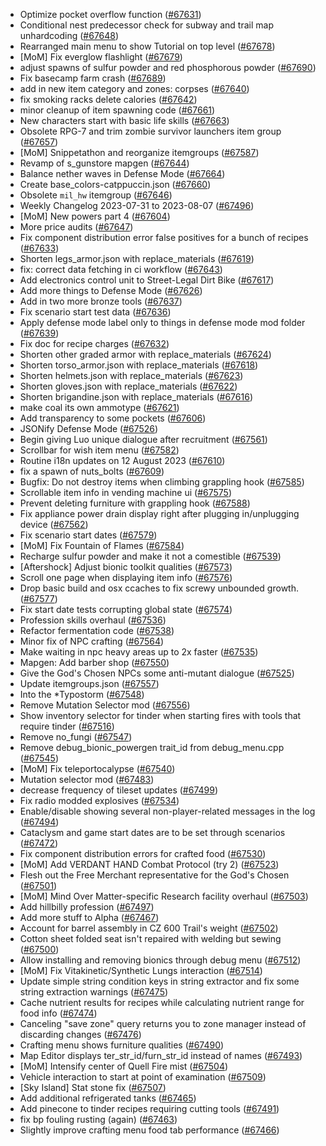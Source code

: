 * Optimize pocket overflow function ([#67631](https://github.com/CleverRaven/Cataclysm-DDA/pull/67631))
* Conditional nest predecessor check for subway and trail map unhardcoding ([#67648](https://github.com/CleverRaven/Cataclysm-DDA/pull/67648))
* Rearranged main menu to show Tutorial on top level ([#67678](https://github.com/CleverRaven/Cataclysm-DDA/pull/67678))
* [MoM] Fix everglow flashlight ([#67679](https://github.com/CleverRaven/Cataclysm-DDA/pull/67679))
* adjust spawns of sulfur powder and red phosphorous powder ([#67690](https://github.com/CleverRaven/Cataclysm-DDA/pull/67690))
* Fix basecamp farm crash ([#67689](https://github.com/CleverRaven/Cataclysm-DDA/pull/67689))
* add in new item category and zones: corpses ([#67640](https://github.com/CleverRaven/Cataclysm-DDA/pull/67640))
* fix smoking racks delete calories ([#67642](https://github.com/CleverRaven/Cataclysm-DDA/pull/67642))
* minor cleanup of item spawning code ([#67661](https://github.com/CleverRaven/Cataclysm-DDA/pull/67661))
* New characters start with basic life skills ([#67663](https://github.com/CleverRaven/Cataclysm-DDA/pull/67663))
* Obsolete RPG-7 and trim zombie survivor launchers item group ([#67657](https://github.com/CleverRaven/Cataclysm-DDA/pull/67657))
* [MoM] Snippetathon and reorganize itemgroups ([#67587](https://github.com/CleverRaven/Cataclysm-DDA/pull/67587))
* Revamp of s_gunstore mapgen ([#67644](https://github.com/CleverRaven/Cataclysm-DDA/pull/67644))
* Balance nether waves in Defense Mode ([#67664](https://github.com/CleverRaven/Cataclysm-DDA/pull/67664))
* Create base_colors-catppuccin.json ([#67660](https://github.com/CleverRaven/Cataclysm-DDA/pull/67660))
* Obsolete ``mil_hw`` itemgroup ([#67646](https://github.com/CleverRaven/Cataclysm-DDA/pull/67646))
* Weekly Changelog 2023-07-31 to 2023-08-07 ([#67496](https://github.com/CleverRaven/Cataclysm-DDA/pull/67496))
* [MoM] New powers part 4 ([#67604](https://github.com/CleverRaven/Cataclysm-DDA/pull/67604))
* More price audits ([#67647](https://github.com/CleverRaven/Cataclysm-DDA/pull/67647))
* Fix component distribution error false positives for a bunch of recipes ([#67633](https://github.com/CleverRaven/Cataclysm-DDA/pull/67633))
* Shorten legs_armor.json with replace_materials ([#67619](https://github.com/CleverRaven/Cataclysm-DDA/pull/67619))
* fix: correct data fetching in ci workflow ([#67643](https://github.com/CleverRaven/Cataclysm-DDA/pull/67643))
* Add electronics control unit to Street-Legal Dirt Bike ([#67617](https://github.com/CleverRaven/Cataclysm-DDA/pull/67617))
* Add more things to Defense Mode ([#67626](https://github.com/CleverRaven/Cataclysm-DDA/pull/67626))
* Add in two more bronze tools ([#67637](https://github.com/CleverRaven/Cataclysm-DDA/pull/67637))
* Fix scenario start test data ([#67636](https://github.com/CleverRaven/Cataclysm-DDA/pull/67636))
* Apply defense mode label only to things in defense mode mod folder ([#67639](https://github.com/CleverRaven/Cataclysm-DDA/pull/67639))
* Fix doc for recipe charges ([#67632](https://github.com/CleverRaven/Cataclysm-DDA/pull/67632))
* Shorten other graded armor with replace_materials ([#67624](https://github.com/CleverRaven/Cataclysm-DDA/pull/67624))
* Shorten torso_armor.json with replace_materials ([#67618](https://github.com/CleverRaven/Cataclysm-DDA/pull/67618))
* Shorten helmets.json with replace_materials ([#67623](https://github.com/CleverRaven/Cataclysm-DDA/pull/67623))
* Shorten gloves.json with replace_materials ([#67622](https://github.com/CleverRaven/Cataclysm-DDA/pull/67622))
* Shorten brigandine.json with replace_materials ([#67616](https://github.com/CleverRaven/Cataclysm-DDA/pull/67616))
* make coal its own ammotype ([#67621](https://github.com/CleverRaven/Cataclysm-DDA/pull/67621))
* Add transparency to some pockets ([#67606](https://github.com/CleverRaven/Cataclysm-DDA/pull/67606))
* JSONify Defense Mode ([#67526](https://github.com/CleverRaven/Cataclysm-DDA/pull/67526))
* Begin giving Luo unique dialogue after recruitment ([#67561](https://github.com/CleverRaven/Cataclysm-DDA/pull/67561))
* Scrollbar for wish item menu ([#67582](https://github.com/CleverRaven/Cataclysm-DDA/pull/67582))
* Routine i18n updates on 12 August 2023 ([#67610](https://github.com/CleverRaven/Cataclysm-DDA/pull/67610))
* fix a spawn of nuts_bolts ([#67609](https://github.com/CleverRaven/Cataclysm-DDA/pull/67609))
* Bugfix: Do not destroy items when climbing grappling hook ([#67585](https://github.com/CleverRaven/Cataclysm-DDA/pull/67585))
* Scrollable item info in vending machine ui ([#67575](https://github.com/CleverRaven/Cataclysm-DDA/pull/67575))
* Prevent deleting furniture with grappling hook ([#67588](https://github.com/CleverRaven/Cataclysm-DDA/pull/67588))
* Fix appliance power drain display right after plugging in/unplugging device ([#67562](https://github.com/CleverRaven/Cataclysm-DDA/pull/67562))
* Fix scenario start dates ([#67579](https://github.com/CleverRaven/Cataclysm-DDA/pull/67579))
* [MoM] Fix Fountain of Flames ([#67584](https://github.com/CleverRaven/Cataclysm-DDA/pull/67584))
* Recharge sulfur powder and make it not a comestible ([#67539](https://github.com/CleverRaven/Cataclysm-DDA/pull/67539))
* [Aftershock] Adjust bionic toolkit qualities ([#67573](https://github.com/CleverRaven/Cataclysm-DDA/pull/67573))
* Scroll one page when displaying item info ([#67576](https://github.com/CleverRaven/Cataclysm-DDA/pull/67576))
* Drop basic build and osx ccaches to fix screwy unbounded growth. ([#67577](https://github.com/CleverRaven/Cataclysm-DDA/pull/67577))
* Fix start date tests corrupting global state ([#67574](https://github.com/CleverRaven/Cataclysm-DDA/pull/67574))
* Profession skills overhaul ([#67536](https://github.com/CleverRaven/Cataclysm-DDA/pull/67536))
* Refactor fermentation code ([#67538](https://github.com/CleverRaven/Cataclysm-DDA/pull/67538))
* Minor fix of NPC crafting ([#67564](https://github.com/CleverRaven/Cataclysm-DDA/pull/67564))
* Make waiting in npc heavy areas up to 2x faster ([#67535](https://github.com/CleverRaven/Cataclysm-DDA/pull/67535))
* Mapgen: Add barber shop ([#67550](https://github.com/CleverRaven/Cataclysm-DDA/pull/67550))
* Give the God's Chosen NPCs some anti-mutant dialogue ([#67525](https://github.com/CleverRaven/Cataclysm-DDA/pull/67525))
* Update itemgroups.json ([#67557](https://github.com/CleverRaven/Cataclysm-DDA/pull/67557))
* Into the *Typostorm ([#67548](https://github.com/CleverRaven/Cataclysm-DDA/pull/67548))
* Remove Mutation Selector mod ([#67556](https://github.com/CleverRaven/Cataclysm-DDA/pull/67556))
* Show inventory selector for tinder when starting fires with tools that require tinder ([#67516](https://github.com/CleverRaven/Cataclysm-DDA/pull/67516))
* Remove no_fungi ([#67547](https://github.com/CleverRaven/Cataclysm-DDA/pull/67547))
* Remove debug_bionic_powergen trait_id from debug_menu.cpp ([#67545](https://github.com/CleverRaven/Cataclysm-DDA/pull/67545))
* [MoM] Fix teleportocalypse ([#67540](https://github.com/CleverRaven/Cataclysm-DDA/pull/67540))
* Mutation selector mod ([#67483](https://github.com/CleverRaven/Cataclysm-DDA/pull/67483))
* decrease frequency of tileset updates ([#67499](https://github.com/CleverRaven/Cataclysm-DDA/pull/67499))
* Fix radio modded explosives ([#67534](https://github.com/CleverRaven/Cataclysm-DDA/pull/67534))
* Enable/disable showing several non-player-related messages in the log ([#67494](https://github.com/CleverRaven/Cataclysm-DDA/pull/67494))
* Cataclysm and game start dates are to be set through scenarios ([#67472](https://github.com/CleverRaven/Cataclysm-DDA/pull/67472))
* Fix component distribution errors for crafted food ([#67530](https://github.com/CleverRaven/Cataclysm-DDA/pull/67530))
* [MoM] Add VERDANT HAND Combat Protocol (try 2) ([#67523](https://github.com/CleverRaven/Cataclysm-DDA/pull/67523))
* Flesh out the Free Merchant representative for the God's Chosen ([#67501](https://github.com/CleverRaven/Cataclysm-DDA/pull/67501))
* [MoM] Mind Over Matter-specific Research facility overhaul ([#67503](https://github.com/CleverRaven/Cataclysm-DDA/pull/67503))
* Add hillbilly profession ([#67497](https://github.com/CleverRaven/Cataclysm-DDA/pull/67497))
* Add more stuff to Alpha ([#67467](https://github.com/CleverRaven/Cataclysm-DDA/pull/67467))
* Account for barrel assembly in CZ 600 Trail's weight ([#67502](https://github.com/CleverRaven/Cataclysm-DDA/pull/67502))
* Cotton sheet folded seat isn't repaired with welding but sewing ([#67500](https://github.com/CleverRaven/Cataclysm-DDA/pull/67500))
* Allow installing and removing bionics through debug menu ([#67512](https://github.com/CleverRaven/Cataclysm-DDA/pull/67512))
* [MoM] Fix Vitakinetic/Synthetic Lungs interaction ([#67514](https://github.com/CleverRaven/Cataclysm-DDA/pull/67514))
* Update simple string condition keys in string extractor and fix some string extraction warnings ([#67475](https://github.com/CleverRaven/Cataclysm-DDA/pull/67475))
* Cache nutrient results for recipes while calculating nutrient range for food info ([#67474](https://github.com/CleverRaven/Cataclysm-DDA/pull/67474))
* Canceling "save zone" query returns you to zone manager instead of discarding changes ([#67476](https://github.com/CleverRaven/Cataclysm-DDA/pull/67476))
* Crafting menu shows furniture qualities ([#67490](https://github.com/CleverRaven/Cataclysm-DDA/pull/67490))
* Map Editor displays ter_str_id/furn_str_id instead of names ([#67493](https://github.com/CleverRaven/Cataclysm-DDA/pull/67493))
* [MoM] Intensify center of Quell Fire mist ([#67504](https://github.com/CleverRaven/Cataclysm-DDA/pull/67504))
* Vehicle interaction to start at point of examination ([#67509](https://github.com/CleverRaven/Cataclysm-DDA/pull/67509))
* [Sky Island] Stat stone fix ([#67507](https://github.com/CleverRaven/Cataclysm-DDA/pull/67507))
* Add additional refrigerated tanks ([#67465](https://github.com/CleverRaven/Cataclysm-DDA/pull/67465))
* Add pinecone to tinder recipes requiring cutting tools ([#67491](https://github.com/CleverRaven/Cataclysm-DDA/pull/67491))
* fix bp fouling rusting (again) ([#67463](https://github.com/CleverRaven/Cataclysm-DDA/pull/67463))
* Slightly improve crafting menu food tab performance ([#67466](https://github.com/CleverRaven/Cataclysm-DDA/pull/67466))
